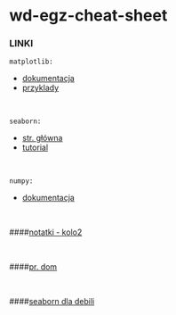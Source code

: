 # wd-egz-cheat-sheet
 ### LINKI <br>
 `matplotlib:`
 - [dokumentacja](https://matplotlib.org/stable/contents.html)
 - [przyklady](https://matplotlib.org/stable/gallery/index.html)
 
 <br>
 
 `seaborn:`
 - [str. główna](https://seaborn.pydata.org/)
 - [tutorial](https://seaborn.pydata.org/tutorial.html)
 
 <br>
 
 `numpy:`
 - [dokumentacja](https://numpy.org/doc/stable/)
 
 <br>
 
 ####[notatki - kolo2](https://github.com/maciejszulia/kolo2/tree/main/pythonProject7)
 
 <br>
 
 ####[pr. dom](https://github.com/maciejszulia/python-uwm)
 
 <br>
 
 ####[seaborn dla debili](https://www.datacamp.com/community/tutorials/seaborn-python-tutorial)
 